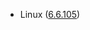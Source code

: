 - Linux ([6.6.105](https://git.kernel.org/pub/scm/linux/kernel/git/stable/linux.git/tag/?h=v6.6.105))

